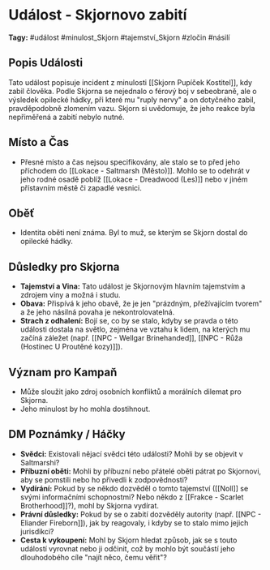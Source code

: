 # Událost - Skjornovo zabití

**Tagy:** #událost #minulost_Skjorn #tajemství_Skjorn #zločin #násilí

## Popis Události
Tato událost popisuje incident z minulosti [[Skjorn Pupíček Kostitel]], kdy zabil člověka. Podle Skjorna se nejednalo o férový boj v sebeobraně, ale o výsledek opilecké hádky, při které mu "ruply nervy" a on dotyčného zabil, pravděpodobně zlomením vazu. Skjorn si uvědomuje, že jeho reakce byla nepřiměřená a zabití nebylo nutné.

## Místo a Čas
*   Přesné místo a čas nejsou specifikovány, ale stalo se to před jeho příchodem do [[Lokace - Saltmarsh (Město)]]. Mohlo se to odehrát v jeho rodné osadě poblíž [[Lokace - Dreadwood (Les)]] nebo v jiném přístavním městě či zapadlé vesnici.

## Oběť
*   Identita oběti není známa. Byl to muž, se kterým se Skjorn dostal do opilecké hádky.

## Důsledky pro Skjorna
*   **Tajemství a Vina:** Tato událost je Skjornovým hlavním tajemstvím a zdrojem viny a možná i studu.
*   **Obava:** Přispívá k jeho obavě, že je jen "prázdným, přežívajícím tvorem" a že jeho násilná povaha je nekontrolovatelná.
*   **Strach z odhalení:** Bojí se, co by se stalo, kdyby se pravda o této události dostala na světlo, zejména ve vztahu k lidem, na kterých mu začíná záležet (např. [[NPC - Wellgar Brinehanded]], [[NPC - Růža (Hostinec U Proutěné kozy)]]).

## Význam pro Kampaň
*   Může sloužit jako zdroj osobních konfliktů a morálních dilemat pro Skjorna.
*   Jeho minulost by ho mohla dostihnout.

## DM Poznámky / Háčky
*   **Svědci:** Existovali nějací svědci této události? Mohli by se objevit v Saltmarshi?
*   **Příbuzní oběti:** Mohli by příbuzní nebo přátelé oběti pátrat po Skjornovi, aby se pomstili nebo ho přivedli k zodpovědnosti?
*   **Vydírání:** Pokud by se někdo dozvěděl o tomto tajemství ([[Noll]] se svými informačními schopnostmi? Nebo někdo z [[Frakce - Scarlet Brotherhood]]?), mohl by Skjorna vydírat.
*   **Právní důsledky:** Pokud by se o zabití dozvěděly autority (např. [[NPC - Eliander Fireborn]]), jak by reagovaly, i kdyby se to stalo mimo jejich jurisdikci?
*   **Cesta k vykoupení:** Mohl by Skjorn hledat způsob, jak se s touto událostí vyrovnat nebo ji odčinit, což by mohlo být součástí jeho dlouhodobého cíle "najít něco, čemu věřit"?